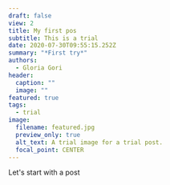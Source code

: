 ```yaml
---
draft: false
view: 2
title: My first pos
subtitle: This is a trial
date: 2020-07-30T09:55:15.252Z
summary: "*First try*"
authors:
  - Gloria Gori
header:
  caption: ""
  image: ""
featured: true
tags:
  - trial
image:
  filename: featured.jpg
  preview_only: true
  alt_text: A trial image for a trial post.
  focal_point: CENTER
---
```

Let's start with a post